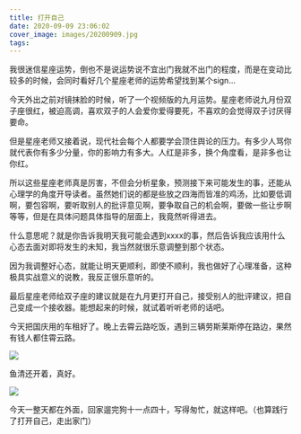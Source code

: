 ```yaml
---
title: 打开自己
date: 2020-09-09 23:06:02
cover_image: images/20200909.jpg
tags:
---
```

我很迷信星座运势，倒也不是说运势说不宜出门我就不出门的程度，而是在变动比较多的时候，会同时看好几个星座老师的运势希望找到某个sign...

今天外出之前对镜抹脸的时候，听了一个视频版的九月运势。星座老师说九月份双子座很红，被迫高调，喜欢双子的人会爱你爱得要死，不喜欢的会觉得双子讨厌得要命。

但是星座老师又接着说，现代社会每个人都要学会顶住舆论的压力。有多少人骂你就代表你有多少分量，你的影响力有多大。人红是非多，换个角度看，是非多也让你红。

所以这些星座老师真是厉害，不但会分析星象，预测接下来可能发生的事，还能从心理学的角度开导读者。虽然她们说的都是些放之四海而皆准的鸡汤，比如要低调啊，要包容啊，要听取别人的批评意见啊，要争取自己的机会啊，要做一些让步啊等等，但是在具体问题具体指导的层面上，我竟然听得进去。

什么意思呢？就是你告诉我明天我可能会遇到xxxx的事，然后告诉我应该用什么心态去面对即将发生的未知，我当然就很乐意调整到那个状态。

因为我调整好心态，就能让明天更顺利，即使不顺利，我也做好了心理准备，这种极具实战意义的说教，我反正很乐意听的。

最后星座老师给双子座的建议就是在九月更打开自己，接受别人的批评建议，把自己变成一个接收器。能想起来的时候，就试着听听老师的话吧。

今天把国庆用的车租好了。晚上去霄云路吃饭，遇到三辆劳斯莱斯停在路边，果然有钱人都住霄云路。

<image src='/images/20200909-1.jpg' class='img-fluid' />

鱼清还开着，真好。

<image src='/images/20200909.jpg' class='img-fluid' />

今天一整天都在外面，回家遛完狗十一点四十，写得匆忙，就这样吧。（也算践行了打开自己，走出家门）